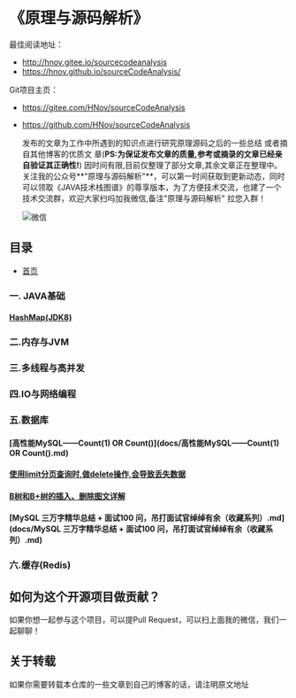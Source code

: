 # 《原理与源码解析》

最佳阅读地址：
-  http://hnov.gitee.io/sourcecodeanalysis
-  https://hnov.github.io/sourceCodeAnalysis/

Git项目主页：
- https://gitee.com/HNov/sourceCodeAnalysis

- https://github.com/HNov/sourceCodeAnalysis

   发布的文章为工作中所遇到的知识点进行研究原理源码之后的一些总结 或者摘自其他博客的优质文  章(**PS:为保证发布文章的质量,参考或摘录的文章已经亲自验证其正确性!**)
   因时间有限,目前仅整理了部分文章,其余文章正在整理中。关注我的公众号**"原理与源码解析"**，可以第一时间获取到更新动态，同时可以领取《JAVA技术栈图谱》的尊享版本，为了方便技术交流，也建了一个技术交流群，欢迎大家扫吗加我微信,备注"原理与源码解析" 拉您入群！
   
   
   
   ![微信](https://gitee.com/HNov/image/raw/master/typora/20200608211114.png)


## 目录

- [首页](README.md)
 ### 一. JAVA基础
   #### [HashMap(JDK8)](docs/HashMap(JDK8)知识汇总.md)
 ### 二.内存与JVM
 ### 三.多线程与高并发
 ### 四.IO与网络编程
 ### 五.数据库
  #### [高性能MySQL——Count(1) OR Count()](docs/高性能MySQL——Count(1) OR Count().md)
  #### [使用limit分页查询时,做delete操作,会导致丢失数据](docs/使用limit分页查询时,做delete操作,会导致丢失数据.md)
  #### [B树和B+树的插入、删除图文详解](docs/B树和B+树的插入、删除图文详解.md)
  #### [MySQL 三万字精华总结 + 面试100 问，吊打面试官绰绰有余（收藏系列）.md](docs/MySQL 三万字精华总结 + 面试100 问，吊打面试官绰绰有余（收藏系列）.md)
 ### 六.缓存(Redis)

## 如何为这个开源项目做贡献？
如果你想一起参与这个项目，可以提Pull Request，可以扫上面我的微信，我们一起聊聊！



## 关于转载
如果你需要转载本仓库的一些文章到自己的博客的话，请注明原文地址